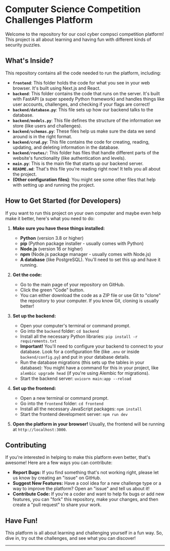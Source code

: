 # Computer Science Competition Challenges Platform

Welcome to the repository for our cool cyber compsci competition platform! This project is all about learning and having fun with different kinds of security puzzles.

## What's Inside?

This repository contains all the code needed to run the platform, including:

* **`frontend`**: This folder holds the code for what you see in your web browser. It's built using Next.js and React.
* **`backend`**: This folder contains the code that runs on the server. It's built with FastAPI (a super speedy Python framework) and handles things like user accounts, challenges, and checking if your flags are correct!
* **`backend/database.py`**: This file sets up how our backend talks to the database.
* **`backend/models.py`**: This file defines the structure of the information we store (like users and challenges).
* **`backend/schemas.py`**: These files help us make sure the data we send around is in the right format.
* **`backend/crud.py`**: This file contains the code for creating, reading, updating, and deleting information in the database.
* **`backend/routes/`**: This folder has files that handle different parts of the website's functionality (like authentication and levels).
* **`main.py`**: This is the main file that starts up our backend server.
* **`README.md`**: That's this file you're reading right now! It tells you all about the project.
* **(Other configuration files)**: You might see some other files that help with setting up and running the project.

## How to Get Started (for Developers)

If you want to run this project on your own computer and maybe even help make it better, here's what you need to do:

1.  **Make sure you have these things installed:**
    * **Python** (version 3.8 or higher)
    * **pip** (Python package installer - usually comes with Python)
    * **Node.js** (version 16 or higher)
    * **npm** (Node.js package manager - usually comes with Node.js)
    * **A database** (like PostgreSQL). You'll need to set this up and have it running.

2.  **Get the code:**
    * Go to the main page of your repository on GitHub.
    * Click the green "Code" button.
    * You can either download the code as a ZIP file or use Git to "clone" the repository to your computer. If you know Git, cloning is usually better!

3.  **Set up the backend:**
    * Open your computer's terminal or command prompt.
    * Go into the `backend` folder: `cd backend`
    * Install all the necessary Python libraries: `pip install -r requirements.txt`
    * **Important!** You'll need to configure your backend to connect to your database. Look for a configuration file (like `.env` or inside `backend/config.py`) and put in your database details.
    * Run the database migrations (this sets up the tables in your database): You might have a command for this in your project, like `alembic upgrade head` (if you're using Alembic for migrations).
    * Start the backend server: `uvicorn main:app --reload`

4.  **Set up the frontend:**
    * Open a new terminal or command prompt.
    * Go into the `frontend` folder: `cd frontend`
    * Install all the necessary JavaScript packages: `npm install`
    * Start the frontend development server: `npm run dev`

5.  **Open the platform in your browser!** Usually, the frontend will be running at `http://localhost:3000`.

## Contributing

If you're interested in helping to make this platform even better, that's awesome! Here are a few ways you can contribute:

* **Report Bugs:** If you find something that's not working right, please let us know by creating an "issue" on GitHub.
* **Suggest New Features:** Have a cool idea for a new challenge type or a way to improve the platform? Open an "issue" and tell us about it!
* **Contribute Code:** If you're a coder and want to help fix bugs or add new features, you can "fork" this repository, make your changes, and then create a "pull request" to share your work.

## Have Fun!

This platform is all about learning and challenging yourself in a fun way. So, dive in, try out the challenges, and see what you can discover!

---
